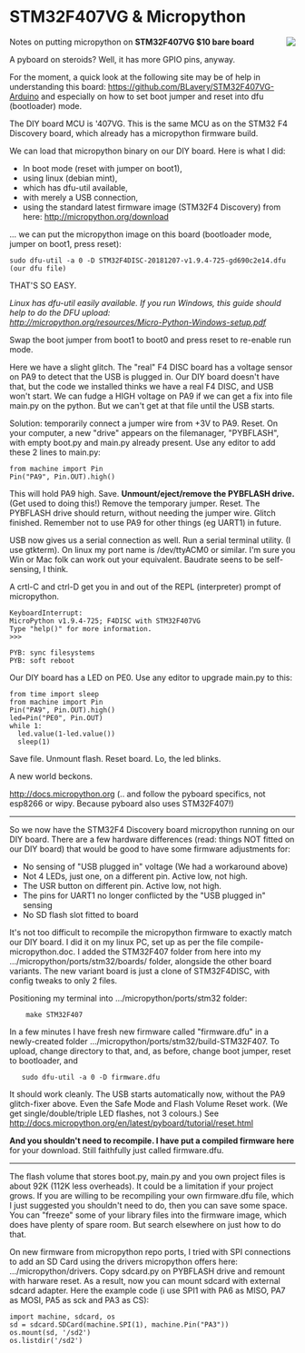# STM32F407VG & Micropython
Notes on putting micropython on __STM32F407VG $10 bare board__<img align="right" src="images/ss5.png">

A pyboard on steroids? Well, it has more GPIO pins, anyway.

For the moment, a quick look at the following site may be of help
in understanding this board:
https://github.com/BLavery/STM32F407VG-Arduino
and especially on how to set boot jumper and reset into dfu (bootloader) mode.

The DIY board MCU is '407VG. This is the same MCU as on the STM32 F4 Discovery board, which already has a micropython firmware build.

We can load that micropython binary on our DIY board. Here is what I did:

 - In boot mode (reset with jumper on boot1),
 - using linux (debian mint),
 - which has dfu-util available,
 - with merely a USB connection,
 - using the standard latest firmware image (STM32F4 Discovery) from here: http://micropython.org/download 
 
... we can put the micropython image on this board (bootloader mode, jumper on boot1, press reset):
```
sudo dfu-util -a 0 -D STM32F4DISC-20181207-v1.9.4-725-gd690c2e14.dfu      (our dfu file)
``` 
THAT'S SO EASY.

*Linux has dfu-util easily available. If you run Windows, this guide should help to do the DFU upload:  
http://micropython.org/resources/Micro-Python-Windows-setup.pdf*

Swap the boot jumper from boot1 to boot0 and press reset to re-enable run mode. 

Here we have a slight glitch. The "real" F4 DISC board has a voltage sensor on PA9 to detect that the USB is plugged in. Our DIY board doesn't have that, but the code we installed thinks we have a real F4 DISC, and USB won't start. We can fudge a HIGH  voltage on PA9 if we can get a fix into file main.py on the python. But we can't get at that file until the USB starts.

Solution: temporarily connect a jumper wire from +3V to PA9. Reset.  On your computer, a new "drive" appears on the filemanager, "PYBFLASH", with empty boot.py and main.py already present.  Use any editor to add these 2 lines to main.py:
```
from machine import Pin
Pin("PA9", Pin.OUT).high()
```
This will hold PA9 high. Save. __Unmount/eject/remove the PYBFLASH drive.__ (Get used to doing this!) Remove the temporary jumper. Reset. The PYBFLASH drive should return, without needing the jumper wire. Glitch finished. Remember not to use PA9 for other things (eg UART1) in future.

USB now gives us a serial connection as well. Run a serial terminal utility. (I use gtkterm). On linux my port name is /dev/ttyACM0 or similar. I'm sure you Win or Mac folk can work out your equivalent. Baudrate seens to be self-sensing, I think.

A crtl-C and ctrl-D get you in and out of the REPL (interpreter) prompt of micropython. 
```
KeyboardInterrupt: 
MicroPython v1.9.4-725; F4DISC with STM32F407VG
Type "help()" for more information.
>>> 

PYB: sync filesystems
PYB: soft reboot
```

Our DIY board has a LED on PE0. Use any editor to upgrade main.py to this:

```
from time import sleep
from machine import Pin
Pin("PA9", Pin.OUT).high()
led=Pin("PE0", Pin.OUT)
while 1:
  led.value(1-led.value())
  sleep(1)

```

Save file. Unmount flash. Reset board. Lo, the led blinks. 

A new world beckons.

http://docs.micropython.org  (.. and follow the pyboard specifics, not esp8266 or wipy. Because pyboard also uses STM32F407!)

---

So we now have the STM32F4 Discovery board micropython running on our DIY board.
There are a few hardware differences (read: things NOT fitted on our DIY board) that would be good to have some
firmware adjustments for:
 - No sensing of "USB plugged in" voltage (We had a workaround above)
 - Not 4 LEDs, just one, on a different pin. Active low, not high.
 - The USR button on different pin. Active low, not high.
 - The pins for UART1 no longer conflicted by the "USB plugged in" sensing
 - No SD flash slot fitted to board
 
It's not too difficult to recompile the micropython firmware to exactly match our DIY board.
I did it on my linux PC, set up as per the file compile-micropython.doc. 
I added the STM32F407 folder from here into my .../micropython/ports/stm32/boards/ folder,
alongside the other board variants. The new variant board is just a clone of STM32F4DISC, with config tweaks to only 2 files.

Positioning my terminal into .../micropython/ports/stm32 folder:
```
    make STM32F407
```
In a few minutes I have fresh new firmware called "firmware.dfu" in a newly-created folder .../micropython/ports/stm32/build-STM32F407. To upload, change directory to that, and, as before, change boot jumper, reset to bootloader, and
```
   sudo dfu-util -a 0 -D firmware.dfu
```
It should work cleanly. The USB starts automatically now, without the PA9 glitch-fixer above. Even the Safe Mode and Flash Volume Reset work. (We get single/double/triple LED flashes, not 3 colours.)  See http://docs.micropython.org/en/latest/pyboard/tutorial/reset.html

 __And you shouldn't need to recompile. I have put a compiled firmware here__ for your download. Still faithfully just called firmware.dfu.

---

The flash volume that stores boot.py, main.py and you own project files is about 92K (112K less overheads). It could be a limitation if your project grows. If you are willing to be recompiling your own firmware.dfu file, which I just suggested you shouldn't need to do, then you can save some space. You can "freeze" some of your library files into the firmware image, which does have plenty of spare room. But search elsewhere on just how to do that.

On new firmware from micropython repo ports, I tried with SPI connections to add an SD Card using the drivers micropython offers here:  .../micropython/drivers. Copy sdcard.py on PYBFLASH drive and remount with harware reset. As a result, now you can mount sdcard with external sdcard adapter. Here the example code (i use SPI1 with PA6 as MISO, PA7 as MOSI, PA5 as sck and PA3 as CS):

```
import machine, sdcard, os
sd = sdcard.SDCard(machine.SPI(1), machine.Pin("PA3"))
os.mount(sd, '/sd2')
os.listdir('/sd2')
```
